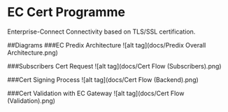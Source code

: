 # EC Cert Programme
Enterprise-Connect Connectivity based on TLS/SSL certification.

##Diagrams
###EC Predix Architecture
![alt tag](docs/Predix Overall Architecture.png)

###Subscribers Cert Request
![alt tag](docs/Cert Flow (Subscribers).png)

###Cert Signing Process
![alt tag](docs/Cert Flow (Backend).png)

###Cert Validation with EC Gateway
![alt tag](docs/Cert Flow (Validation).png)
